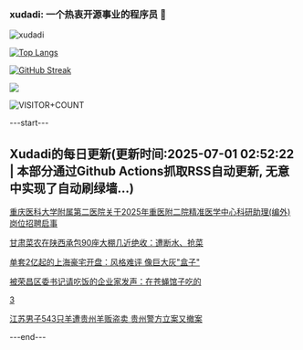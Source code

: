### xudadi: 一个热衷开源事业的程序员 👋

![xudadi](https://github-readme-stats-git-masterorgs-github-readme-stats-team.vercel.app/api?username=xudadi)

[![Top Langs](https://github-readme-stats.vercel.app/api/top-langs/?username=xudadi)](https://github.com/anuraghazra/github-readme-stats)

[![GitHub Streak](https://streak-stats.demolab.com?user=xudadi&locale=zh_Hans)](https://git.io/streak-stats)

![](https://raw.githubusercontent.com/xudadi/xudadi/main/assets/github-contribution-grid-snake.svg)

![VISITOR+COUNT](https://komarev.com/ghpvc/?username=xudadi&label=VISITOR+COUNT)


---start---

## Xudadi的每日更新(更新时间:2025-07-01 02:52:22 | 本部分通过Github Actions抓取RSS自动更新, 无意中实现了自动刷绿墙...)

[重庆医科大学附属第二医院关于2025年重医附二院精准医学中心科研助理(编外)岗位招聘启事](https://www.gongkaoleida.com/article/2482287)

[甘肃菜农在陕西承包90座大棚几近绝收：遭断水、抢菜](https://m.163.com/news/article/K3AI9NIA00019B3E.html)

[单套2亿起的上海豪宅开盘：风格难评 像巨大灰"盒子"](https://m.163.com/news/article/K3B9S5U20001899O.html)

[被荣昌区委书记请吃饭的企业家发声：在苍蝇馆子吃的](https://m.163.com/news/article/K3B9IBEN051492T3.html)

[3](https://m.163.com/touch/news/sub/domestic)

[江苏男子543只羊遭贵州羊贩盗卖 贵州警方立案又撤案](https://m.163.com/news/article/K3ATD6C8053469LG.html)

---end---
